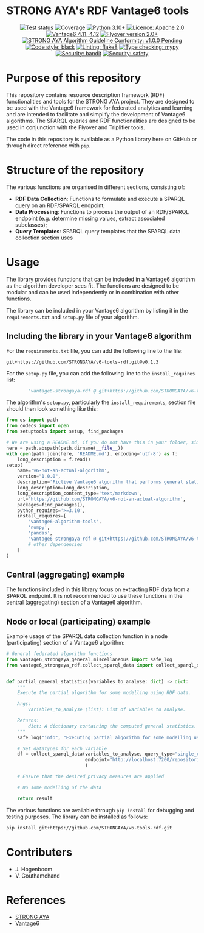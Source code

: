 # STRONG AYA's RDF Vantage6 tools
<p align="center">
<a href="https://github.com/STRONGAYA/v6-tools-general/workflows/"><img alt="Test status" src="https://github.com/STRONGAYA/v6-tools-general/workflows/Test%20Suite/badge.svg"></a>
<a><img alt="Coverage" src="https://raw.githubusercontent.com/STRONGAYA/v6-tools-rdf/main/tests/coverage-badge.svg"></a>
<a href="https://www.python.org/downloads/"><img alt="Python 3.10+" src="https://img.shields.io/badge/python-3.10+-blue.svg"></a>
<a href="https://opensource.org/licenses/Apache-2.0"><img alt="Licence: Apache 2.0" src="https://img.shields.io/badge/Licence-Apache%202.0-blue.svg"></a>
<br>
<a href="https://github.com/vantage6/vantage6/"><img alt="Vantage6 4.11, 4.12" src="https://img.shields.io/badge/vantage6- 4.11 | 4.12-blue.svg"></a>
<a href="https://github.com/MaastrichtU-CDS/Flyover"><img alt="Flyover version 2.0+" src="https://img.shields.io/badge/Flyover%20Version-2.0+-purple"></a>
<a href="https://strongaya.eu/wp-content/uploads/2025/07/algorithm_review_guidelines.pdf"><img alt="STRONG AYA Algorithm Guideline Conformity: v1.0.0 Pending" src="https://img.shields.io/badge/STRONG%20AYA%20Algorithm%20Guideline%20Conformity-v1.0.0%20pending-yellow"></a>
<br>
<a href="https://github.com/psf/black"><img alt="Code style: black" src="https://img.shields.io/badge/code%20style-black-000000.svg"></a>
<a href="https://flake8.pycqa.org/"><img alt="Linting: flake8" src="https://img.shields.io/badge/linting-flake8-informational"></a>
<a href="http://mypy-lang.org/"><img alt="Type checking: mypy" src="https://img.shields.io/badge/type%20checking-mypy-informational"></a>
<a href="https://github.com/PyCQA/bandit"><img alt="Security: bandit" src="https://img.shields.io/badge/security-bandit-informational"></a>
<a href="https://github.com/pyupio/safety"><img alt="Security: safety" src="https://img.shields.io/badge/security-safety-informational"></a>
</p>

<!--
To show the approved badge instead, use:
<a href="https://strongaya.eu/wp-content/uploads/2025/07/algorithm_review_guidelines.pdf"><img alt="STRONG AYA Algorithm Guideline Conformity: v1.0.0 Approved" src="https://img.shields.io/badge/STRONG%20AYA%20Algorithm%20Guideline%20Conformity-v1.0.0%20approved-brightgreen">
-->


# Purpose of this repository

This repository contains resource description framework (RDF) functionalities and tools for the STRONG AYA project.
They are designed to be used with the Vantage6 framework for federated analytics and learning
and are intended to facilitate and simplify the development of Vantage6 algorithms.
The SPARQL queries and RDF functionalities are designed to be used in conjunction with the Flyover and Triplifier tools.

The code in this repository is available as a Python library here on GitHub or through direct reference with `pip`.

# Structure of the repository

The various functions are organised in different sections, consisting of:

- **RDF Data Collection**: Functions to formulate and execute a SPARQL query on an RDF/SPARQL endpoint;
- **Data Processing**: Functions to process the output of an RDF/SPARQL endpoint (e.g. determine missing values, extract
  associated subclasses);
- **Query Templates**: SPARQL query templates that the SPARQL data collection section uses

# Usage

The library provides functions that can be included in a Vantage6 algorithm as the algorithm developer sees fit.
The functions are designed to be modular and can be used independently or in combination with other functions.

The library can be included in your Vantage6 algorithm by listing it in the `requirements.txt` and `setup.py` file of
your
algorithm.

## Including the library in your Vantage6 algorithm

For the `requirements.txt` file, you can add the following line to the file:

```
git+https://github.com/STRONGAYA/v6-tools-rdf.git@v0.1.3
```

For the `setup.py` file, you can add the following line to the `install_requires` list:

```python
        "vantage6-strongaya-rdf @ git+https://github.com/STRONGAYA/v6-tools-rdf.git@v0.1.3",
```

The algorithm's `setup.py`, particularly the `install_requirements`, section file should then look something like this:

```python
from os import path
from codecs import open
from setuptools import setup, find_packages

# We are using a README.md, if you do not have this in your folder, simply replace this with a string.
here = path.abspath(path.dirname(__file__))
with open(path.join(here, 'README.md'), encoding='utf-8') as f:
    long_description = f.read()
setup(
    name='v6-not-an-actual-algorithm',
    version="1.0.0",
    description='Fictive Vantage6 algorithm that performs general statistics computation.',
    long_description=long_description,
    long_description_content_type='text/markdown',
    url='https://github.com/STRONGAYA/v6-not-an-actual-algorithm',
    packages=find_packages(),
    python_requires='>=3.10',
    install_requires=[
        'vantage6-algorithm-tools',
        'numpy',
        'pandas',
        "vantage6-strongaya-rdf @ git+https://github.com/STRONGAYA/v6-tools-rdf.git@v0.1.3"
        # other dependencies
    ]
)
```

## Central (aggregating) example

The functions included in this library focus on extracting RDF data from a SPARQL endpoint.
It is not recommended to use these functions in the central (aggregating) section of a Vantage6 algorithm.

## Node or local (participating) example

Example usage of the SPARQL data collection function in a node (participating) section of a Vantage6 algorithm:

```python
# General federated algorithm functions
from vantage6_strongaya_general.miscellaneous import safe_log
from vantage6_strongaya_rdf.collect_sparql_data import collect_sparql_data


def partial_general_statistics(variables_to_analyse: dict) -> dict:
    """
    Execute the partial algorithm for some modelling using RDF data.

    Args:
        variables_to_analyse (list): List of variables to analyse.

    Returns:
        dict: A dictionary containing the computed general statistics.
    """
    safe_log("info", "Executing partial algorithm for some modelling using RDF data.")

    # Set datatypes for each variable
    df = collect_sparql_data(variables_to_analyse, query_type="single_column",
                             endpoint="http://localhost:7200/repositories/userRepo",
                             )

    # Ensure that the desired privacy measures are applied

    # Do some modelling of the data

    return result
```

The various functions are available through `pip install` for debugging and testing purposes.
The library can be installed as follows:

```bash
pip install git+https://github.com/STRONGAYA/v6-tools-rdf.git
```

# Contributers

- J. Hogenboom
- V. Gouthamchand

# References

- [STRONG AYA](https://strongaya.eu/)
- [Vantage6](vantage6.ai)
